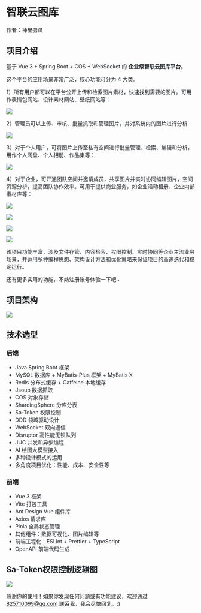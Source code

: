 # 智联云图库
作者：神里劈瓜

## 项目介绍
<font style="color:rgb(31, 35, 40);">基于 Vue 3 + Spring Boot + COS + WebSocket 的 </font>**<font style="color:rgb(31, 35, 40);">企业级智联云图库平台</font>**<font style="color:rgb(31, 35, 40);">。</font>

<font style="color:rgb(31, 35, 40);">这个平台的应用场景非常广泛，核心功能可分为 4 大类。</font>

<font style="color:rgb(31, 35, 40);">1）所有用户都可以在平台公开上传和检索图片素材，快速找到需要的图片。可用作表情包网站、设计素材网站、壁纸网站等：</font>

![](https://cdn.nlark.com/yuque/0/2025/png/54472557/1745516445661-71e29b53-bd96-4c8f-a270-bd33739c5442.png)

<font style="color:rgb(31, 35, 40);">2）管理员可以上传、审核、批量抓取和管理图片，并对系统内的图片进行分析：</font>

![](https://cdn.nlark.com/yuque/0/2025/png/54472557/1745516537995-f9061d53-1e3e-4899-9573-40b57046aa29.png)

<font style="color:rgb(31, 35, 40);">3）对于个人用户，可将图片上传至私有空间进行批量管理、检索、编辑和分析，用作个人网盘、个人相册、作品集等：</font>

![](https://cdn.nlark.com/yuque/0/2025/png/54472557/1745516814725-b80eedd9-7a0c-470a-9e78-cd4126dd9d85.png)

<font style="color:rgb(31, 35, 40);">4）对于企业，可开通团队空间并邀请成员，共享图片并实时协同编辑图片，空间资源分析，提高团队协作效率。可用于提供商业服务，如企业活动相册、企业内部素材库等：</font>

![](https://cdn.nlark.com/yuque/0/2025/png/54472557/1745521376258-5ba7b3e2-24c4-48dc-aca7-f2257b886069.png)

![](https://cdn.nlark.com/yuque/0/2025/png/54472557/1745518258662-ceb3959e-d9bb-48ff-a1e0-d06e2e388c04.png)

![](https://cdn.nlark.com/yuque/0/2025/png/54472557/1745520344780-831bb7b6-1f51-42d9-8a7a-c6d6a23d2dfa.png)

![](https://cdn.nlark.com/yuque/0/2025/png/54472557/1745520964543-a31a4657-4249-44fd-bee4-58ef9f294227.png)

<font style="color:rgb(31, 35, 40);">该项目功能丰富，涉及文件存管、内容检索、权限控制、实时协同等企业主流业务场景，并运用多种编程思想、架构设计方法和优化策略来保证项目的高速迭代和稳定运行。</font>



还有更多实用的功能，不妨注册账号体验一下吧~

## <font style="color:rgb(31, 35, 40);">项目架构</font>
![](https://camo.githubusercontent.com/46215679e93c6cc2cc423ccc151a10d7555851b333c5fde2547e7893494710dc/68747470733a2f2f7069632e797570692e6963752f312f313733323639313838393130302d65353632633730392d636666612d343737642d393332392d3164633561633164333563382d32303234313230343134343330343734312d32303234313230343134353334343933352d32303234313230343134353335343233342e706e67)

## 技术选型
### 后端
+ <font style="color:rgb(31, 35, 40);">Java Spring Boot 框架</font>
+ <font style="color:rgb(31, 35, 40);">MySQL 数据库 + MyBatis-Plus 框架 + MyBatis X</font>
+ <font style="color:rgb(31, 35, 40);">Redis 分布式缓存 + Caffeine 本地缓存</font>
+ <font style="color:rgb(31, 35, 40);">Jsoup 数据抓取</font>
+ <font style="color:rgb(31, 35, 40);"></font><font style="color:rgb(31, 35, 40);">COS 对象存储</font>
+ <font style="color:rgb(31, 35, 40);"></font><font style="color:rgb(31, 35, 40);">ShardingSphere 分库分表</font>
+ <font style="color:rgb(31, 35, 40);">Sa-Token 权限控制</font>
+ <font style="color:rgb(31, 35, 40);">DDD 领域驱动设计</font>
+ <font style="color:rgb(31, 35, 40);">WebSocket 双向通信</font>
+ <font style="color:rgb(31, 35, 40);">Disruptor 高性能无锁队列</font>
+ <font style="color:rgb(31, 35, 40);">JUC 并发和异步编程</font>
+ <font style="color:rgb(31, 35, 40);">AI 绘图大模型接入</font>
+ <font style="color:rgb(31, 35, 40);">多种设计模式的运用</font>
+ <font style="color:rgb(31, 35, 40);">多角度项目优化：性能、成本、安全性等</font>

### 前端
+ <font style="color:rgb(31, 35, 40);">Vue 3 框架</font>
+ <font style="color:rgb(31, 35, 40);">Vite 打包工具</font>
+ <font style="color:rgb(31, 35, 40);">Ant Design Vue 组件库</font>
+ <font style="color:rgb(31, 35, 40);">Axios 请求库</font>
+ <font style="color:rgb(31, 35, 40);">Pinia 全局状态管理</font>
+ <font style="color:rgb(31, 35, 40);">其他组件：数据可视化、图片编辑等</font>
+ <font style="color:rgb(31, 35, 40);">前端工程化：ESLint + Prettier + TypeScript</font>
+ <font style="color:rgb(31, 35, 40);">OpenAPI 前端代码生成</font>

<font style="color:rgb(31, 35, 40);"></font>

## <font style="color:rgb(31, 35, 40);">Sa-Token</font><font style="color:rgb(31, 35, 40);">权限控制逻辑图</font>
![](https://cdn.nlark.com/yuque/0/2025/png/54472557/1745520661677-ca0dbdd1-5d64-4f4c-9ef6-7a07190981f6.png)



感谢你的使用！如果你发现任何问题或有功能建议，欢迎通过 825710099@qq.com 联系我，我会尽快回复。:)


